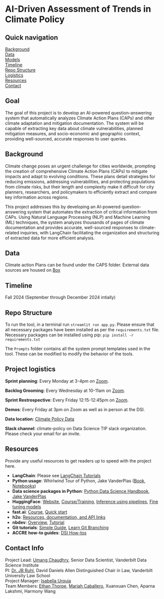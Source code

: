 # AI-Driven Assessment of Trends in Climate Policy

## Quick navigation
[Background](#background)  
[Data](#data)  
[Models](#models)  
[Timeline](#timeline)  
[Repo Structure](#repo-structure)  
[Logistics](#project-logistics)  
[Resources](#resources)  
[Contact](#contact-info)

## Goal

The goal of this project is to develop an AI-powered question-answering system that automatically analyzes Climate Action Plans (CAPs) and other climate adaptation and mitigation documentation. The system will be capable of extracting key data about climate vulnerabilities, planned mitigation measures, and socio-economic and geographic context, providing well-sourced, accurate responses to user queries. 

## Background 

Climate change poses an urgent challenge for cities worldwide, prompting the creation of comprehensive Climate Action Plans (CAPs) to mitigate impacts and adapt to evolving conditions. These plans detail strategies for reducing emissions, addressing vulnerabilities, and protecting populations from climate risks, but their length and complexity make it difficult for city planners, researchers, and policymakers to efficiently extract and compare key information across regions.

This project addresses this by developing an AI-powered question-answering system that automates the extraction of critical information from CAPs. Using Natural Language Processing (NLP) and Machine Learning (ML) techniques, the system analyzes thousands of pages of climate documentation and provides accurate, well-sourced responses to climate-related inquiries, with LangChain facilitating the organization and structuring of extracted data for more efficient analysis.

## Data

Climate action Plans can be found under the CAPS folder. External data sources are housed on [Box](https://vanderbilt.box.com/s/g0uz2xpp6eawnmn2704cbpn6gf98vvol)

## Timeline

Fall 2024 (September through December 2024 intially)

## Repo Structure 

To run the tool, in a terminal run ```streamlit run app.py```. Please ensure that all necessary packages have been installed as per the ```requirements.txt``` file. Necessary packages can be installed using pip: ```pip install -r requirements.txt``` 

The ```Prompts``` folder contains all the system prompt templates used in the tool. These can be modified to modify the behavior of the tools. 

## Project logistics

**Sprint planning**: Every Monday at 3-4pm on [Zoom](https://vanderbilt.zoom.us/j/99721970914?pwd=UK6icdNV4bKaXiVZAArk8aVatmzKEC.1&from=addon). 

**Backlog Grooming**: Every Wednesday at 10-11am on [Zoom](https://vanderbilt.zoom.us/j/98299561939?pwd=vl4Aa7HvmBoTCVR4QaaRlpRKevxYpo.1&from=addon). 

**Sprint Restrospective**: Every Friday 12:15-12:45pm on [Zoom](https://vanderbilt.zoom.us/j/97196543286?pwd=Km2IIUtF0fltijN5oQ92v9wtrNqKt4.1&from=addon). 

**Demos**: Every Friday at 3pm on Zoom as well as in person at the DSI.  

**Data location**: [Climate Policy Data](https://vanderbilt365-my.sharepoint.com/:f:/g/personal/ethan_i_thorpe_vanderbilt_edu/Eu8eb1jCuJpKoSTcq--22E4BSKa8mQxXrjD8p-2wrlX_hQ?e=P0j56t)

**Slack channel**: climate-policy on Data Science TIP slack organization. Please check your email for an invite. 

## Resources 

Provide any useful resources to get readers up to speed with the project here. 

* **LangChain**: Please see [LangChain Tutorials](https://python.langchain.com/docs/tutorials/)
* **Python usage**: Whirlwind Tour of Python, Jake VanderPlas ([Book](https://learning.oreilly.com/library/view/a-whirlwind-tour/9781492037859/), [Notebooks](https://github.com/jakevdp/WhirlwindTourOfPython))
* **Data science packages in Python**: [Python Data Science Handbook, Jake VanderPlas](https://jakevdp.github.io/PythonDataScienceHandbook/) 
* **HuggingFace**: [Website](https://huggingface.co/transformers/index.html), [Course/Training](https://huggingface.co/course/chapter1), [Inference using pipelines](https://huggingface.co/transformers/task_summary.html), [Fine tuning models](https://huggingface.co/transformers/training.html)
* **fast.ai**: [Course](https://course.fast.ai/), [Quick start](https://docs.fast.ai/quick_start.html)
* **h2o**: [Resources, documentation, and API links](https://docs.h2o.ai/#h2o)
* **nbdev**: [Overview](https://nbdev.fast.ai/), [Tutorial](https://nbdev.fast.ai/tutorial.html)
* **Git tutorials**: [Simple Guide](https://rogerdudler.github.io/git-guide/), [Learn Git Branching](https://learngitbranching.js.org/?locale=en_US)
* **ACCRE how-to guides**: [DSI How-tos](https://github.com/vanderbilt-data-science/how-tos)  

## Contact Info

Project Lead: [Umang Chaudhry](mailto:umang.chaudhry@vanderbilt.edu), Senior Data Scientist, Vanderbilt Data Science Institute  
PI: [Dr. JB Ruhl](mailto:jb.ruhl@vanderbilt.edu), David Daniels Allen Distinguished Chair in Law, Vanderbilt University Law School  
Project Manager: [Isabella Urquia](mailto:isabella.m.urquia@vanderbilt.edu)  
Team Members: [Ethan Thorpe](mailto:ethan.i.thorpe@vanderbilt.edu), [Mariah Caballero](mailto:mariah.d.caballero@vanderbilt.edu), Xuanxuan Chen, Aparna Lakshmi, Harmony Wang  
